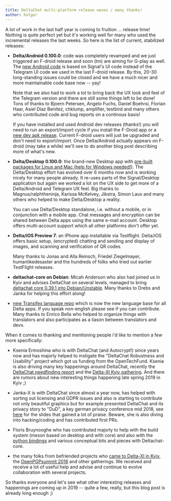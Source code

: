 ```yaml
---
title: DeltaChat multi-platform release waves / many thanks!
author: holger
---
```


A lot of work in the last half year is coming to fruition ... release time!
Nothing is quite perfect yet but it's working well for many who used
the incremental releases the last weeks. So here is the list of
current, stabilized releases: 

- **Delta/Android 0.100.0**: code was completely revamped and we just
  triggered an F-droid release and soon (tm) are aiming for G-play as well. The [new Android code](https://github.com/deltachat/deltachat-android) is based on Signal's UI code instead of the Telegram UI code we used in the last F-droid release.  By this, 20-30 long-standing issues could be closed and we have a much nicer and more maintainable code base now -- yay! 

  Note that we also had to work a lot to bring back the UX look and feel
  of the Telegram version and there are still some things left to be
  done!  Tons of thanks to Bjoern Petersen, Angelo Fuchs, Daniel Boehrsi,
  Florian Haar, Asiel Díaz Benítez, chklump, amplifier, testbird and many
  others who contributed code and bug reports on a continous basis!
  
  If you have installed and used Android dev releases (thanks!) you will need to run an 
  export/import cycle if you install the F-Droid app or a [new dev apk release](https://github.com/deltachat/deltachat-android/releases). Current F-droid users will just be upgraded
  and don't need to export/import.  Once Delta/Android actually appears on F-droid 
  (may take a while) we'll see to do another blog post describing more of what's new.

- **Delta/Desktop 0.100.0**: the brand-new Desktop app with 
  [pre-built packages for Linux and Mac (help for Windows needed!)](/en/download). 
  The Delta/Desktop effort has evolved over 6 months now and is working nicely
  for many people already. It re-uses parts of the Signal/Desktop application 
  but again we worked a lot on the UX side to get more of a Delta/Android and 
  Telegram UX feel. Big thanks to Magnus/ralphtheninja, Karissa McKelvey, 
  Jikstra, Simon Laux and many others who helped to make Delta/Desktop a reality. 

  You can use Delta/Desktop standalone, i.e. without a mobile, or in conjunction
  with a mobile app.  Chat messages and encryption can be shared between Delta apps
  using the same e-mail account.  Desktop offers multi-account support which
  all other platforms don't offer yet. 

- **Delta/iOS Preview 7**: an iPhone app installable via Testflight.
  Delta/iOS offers basic setup, (encrypted) chatting and sending and 
  display of images, and scanning and verification of QR codes. 

  Many thanks to Jonas and Alla Reinsch, Friedel Ziegelmayer, humanlikedesaster 
  and the hundreds of folks who tried out earlier TestFlight releases.  

- **deltachat-core on Debian**: Micah Anderson who also had
  joined us in Kyiv and advises DeltaChat on several levels, managed 
  to bring [deltachat core 0.39.1 into Debian/Unstable](https://tracker.debian.org/pkg/deltachat-core). Many thanks to Drebs and Janka for helping this effort along! 

- [new Transifex language
  repo](https://www.transifex.com/delta-chat/delta-chat-app/dashboard/)  which is now 
  the new language base for all Delta apps.  If you speak non-english please see if
  you can contribute.  Many thanks to Enrico Bella who helped to organize things
  with translators and also participates as a liason between translators and devs. 

When it comes to thanking and mentioning people i'd like to mention a few more specifically:

- Ksenia Ermoshina who is with DeltaChat (and Autocrypt!) since years
  now and has majorly helped to instigate the "DeltaChat Robustness and Usability" project 
  which got us funding from the OpenTechFund. Ksenia is also driving many key happenings 
  around DeltaChat, recently the [DeltaChat needfinding report](https://delta.chat/en/2018-12-19-needfinding) and the [Delta-XI Kyiv gathering](https://delta.chat/en/2018-11-17-deltaxi). 
  And there are rumors about new interesting things happening late spring 2019 in Kyiv ;) 

- Janka-X is with DeltaChat since almost a year now, has helped with
  sorting out licensing and GDPR issues and also is starting to contribute
  not only beautiful graphics but for example presented DeltaChat and its privacy story 
  to "DuD", a key german privacy conference mid 2018, see [here](https://github.com/deltachat/playground/blob/master/talks/dud-2018-delta.odp?raw=true) for the slides that gained a lot of praise. 
  Beware, she is also diving into hacking/coding and has contributed first PRs.

- Floris Bruynooghe who has contributed majorly to help with the build system
  (meson based on desktop and with core) and also with 
  the [python bindings](https://py.delta.chat) and various conceptual
  bits and pieces with Deltachat-core. 

- the many folks from befriended projects who [came to
  Delta-XI in Kyiv](https://delta.chat/en/2018-11-17-deltaxi),
  the [OpenPGPsummit 2018](https://delta.chat/en/2018-10-22-openpgpsummit) 
  and other gatherings.  We received and receive a lot of useful help
  and advise and continue to evolve collaboration with several projects.
  
So thanks everyone and let's see what other interesting releases and
happenings are coming up in 2019 -- quite a few, really, but this blog post is
already long enough ;) 
